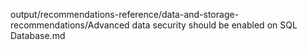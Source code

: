output/recommendations-reference/data-and-storage-recommendations/Advanced data security should be enabled on SQL Database.md